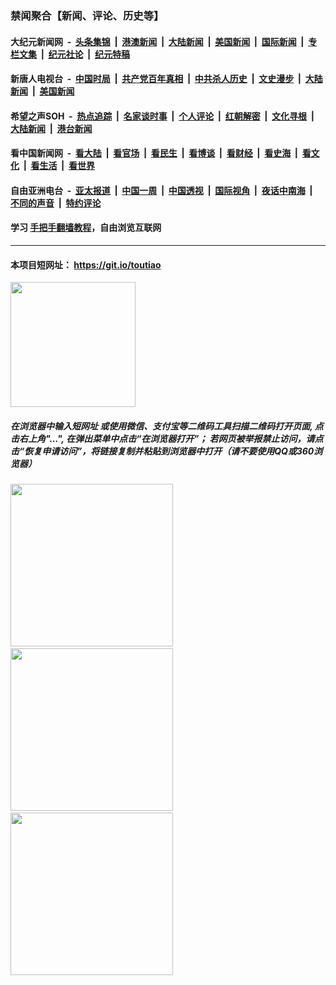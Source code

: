 ### 禁闻聚合【新闻、评论、历史等】

#### 大纪元新闻网 &nbsp;-&nbsp; [头条集锦](indexes/E头条集锦.md?t=02061233) &nbsp;|&nbsp; [港澳新闻](indexes/E港澳新闻.md?t=02061233)  &nbsp;|&nbsp; [大陆新闻](indexes/E大陆新闻.md?t=02061233) &nbsp;|&nbsp; [美国新闻](indexes/E美国新闻.md?t=02061233) &nbsp;|&nbsp; [国际新闻](indexes/E国际新闻.md?t=02061233) &nbsp;|&nbsp; [专栏文集](indexes/E专栏文集.md?t=02061233) &nbsp;|&nbsp; [纪元社论](indexes/E纪元社论.md?t=02061233) &nbsp;|&nbsp; [纪元特稿](indexes/E纪元特稿.md?t=02061233) 

#### 新唐人电视台 &nbsp;-&nbsp; [中国时局](indexes/N中国时局.md?t=02061233) &nbsp;|&nbsp; [共产党百年真相](indexes/N共产党百年真相.md?t=02061233) &nbsp;|&nbsp; [中共杀人历史](indexes/N中共杀人历史.md?t=02061233) &nbsp;|&nbsp; [文史漫步](indexes/N文史漫步.md?t=02061233) &nbsp;|&nbsp; [大陆新闻](indexes/N大陆新闻.md?t=02061233) &nbsp;|&nbsp; [美国新闻](indexes/N美国新闻.md?t=02061233)

#### 希望之声SOH &nbsp;-&nbsp; [热点追踪](indexes/H热点追踪.md?t=02061233) &nbsp;|&nbsp; [名家谈时事](indexes/H名家谈时事.md?t=02061233) &nbsp;|&nbsp; [个人评论](indexes/H个人评论.md?t=02061233)  &nbsp;|&nbsp; [红朝解密](indexes/H红朝解密.md?t=02061233) &nbsp;|&nbsp; [文化寻根](indexes/H文化寻根.md?t=02061233) &nbsp;|&nbsp; [大陆新闻](indexes/H大陆新闻.md?t=02061233) &nbsp;|&nbsp; [港台新闻](indexes/H港台新闻.md?t=02061233)

#### 看中国新闻网 &nbsp;-&nbsp; [看大陆](indexes/S看大陆.md?t=02061233) &nbsp;|&nbsp; [看官场](indexes/S看官场.md?t=02061233) &nbsp;|&nbsp; [看民生](indexes/S看民生.md?t=02061233)  &nbsp;|&nbsp; [看博谈](indexes/S看博谈.md?t=02061233) &nbsp;|&nbsp; [看财经](indexes/S看财经.md?t=02061233) &nbsp;|&nbsp; [看史海](indexes/S看史海.md?t=02061233) &nbsp;|&nbsp; [看文化](indexes/S看文化.md?t=02061233) &nbsp;|&nbsp; [看生活](indexes/S看生活.md?t=02061233) &nbsp;|&nbsp; [看世界](indexes/S看世界.md?t=02061233)

#### 自由亚洲电台 &nbsp;-&nbsp; [亚太报道](indexes/R亚太报道.md?t=02061233) &nbsp;|&nbsp; [中国一周](indexes/R中国一周.md?t=02061233) &nbsp;|&nbsp; [中国透视](indexes/R中国透视.md?t=02061233)  &nbsp;|&nbsp; [国际视角](indexes/R国际视角.md?t=02061233) &nbsp;|&nbsp; [夜话中南海](indexes/R夜话中南海.md?t=02061233) &nbsp;|&nbsp; [不同的声音](indexes/R不同的声音.md?t=02061233) &nbsp;|&nbsp; [特约评论](indexes/R特约评论.md?t=02061233)

#### 学习 [手把手翻墙教程](https://github.com/gfw-breaker/guides/wiki)，自由浏览互联网

----

#### 本项目短网址： https://git.io/toutiao
<img src="https://raw.githubusercontent.com/gfw-breaker/banned-news/master/scripts/img/qr.png" width="200px"/>  

##### 在浏览器中输入短网址 或使用微信、支付宝等二维码工具扫描二维码打开页面, 点击右上角"...", 在弹出菜单中点击“在浏览器打开”； 若网页被举报禁止访问，请点击“恢复申请访问”，将链接复制并粘贴到浏览器中打开（请不要使用QQ或360浏览器）

<img src="https://raw.githubusercontent.com/gfw-breaker/banned-news/master/scripts/img/1.png" width="260px"/> &nbsp; <img src="https://raw.githubusercontent.com/gfw-breaker/banned-news/master/scripts/img/2.png" width="260px"/> &nbsp; <img src="https://raw.githubusercontent.com/gfw-breaker/banned-news/master/scripts/img/3.png" width="260px"/>
